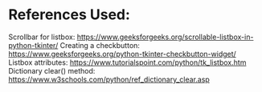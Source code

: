 # References Used:
Scrollbar for listbox: https://www.geeksforgeeks.org/scrollable-listbox-in-python-tkinter/
Creating a checkbutton: https://www.geeksforgeeks.org/python-tkinter-checkbutton-widget/
Listbox attributes: https://www.tutorialspoint.com/python/tk_listbox.htm
Dictionary clear() method: https://www.w3schools.com/python/ref_dictionary_clear.asp
